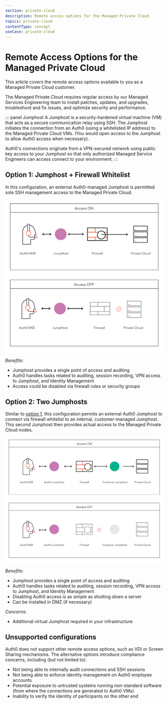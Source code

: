 ```yaml
---
section: private-cloud
description: Remote access options for the Managed Private Cloud
topics: private-cloud
contentType: concept
useCase: private-cloud
---
```

# Remote Access Options for the Managed Private Cloud

This article covers the remote access options available to you as a Managed Private Cloud customer.

The Managed Private Cloud requires regular access by our Managed Services Engineering team to install patches, updates, and upgrades, troubleshoot and fix issues, and optimize security and performance.

::: panel Jumphost
A Jumphost is a security-hardened virtual machine (VM) that acts as a secure communication relay using SSH. The Jumphost initiates the connection from an Auth0 (using a whitelisted IP address) to the Managed Private Cloud VMs. (You would open access to the Jumphost to allow Auth0 access when necessary). 

Auth0's connections originate from a VPN-secured network using public key access to your Jumphost so that only authorized Managed Service Engineers can access connect to your environment.
:::

## Option 1: Jumphost + Firewall Whitelist

In this configuration, an external Auth0-managed Jumphost is permitted sole SSH management access to the Managed Private Cloud.

![](/media/articles/private-cloud/one-jumphost.png)

*Benefits*: 

* Jumphost provides a single point of access and auditing
* Auth0 handles tasks related to auditing, session recording, VPN access to Jumphost, and Identity Management
* Access could be disabled via firewall rules or security groups

## Option 2: Two Jumphosts

Similar to [option 1](#option-1-jumphost--firewall-whitelist), this configuration permits an external Auth0 Jumphost to connect via firewall whitelist to an internal, customer-managed Jumphost. This second Jumphost then provides actual access to the Managed Private Cloud nodes.

![](/media/articles/private-cloud/two-jumphosts.png)

*Benefits*: 

* Jumphost provides a single point of access and auditing
* Auth0 handles tasks related to auditing, session recording, VPN access to Jumphost, and Identity Management
* Disabling Auth0 access is as simple as shutting down a server
* Can be installed in DMZ (if necessary)

*Concerns*: 

* Additional virtual Jumphost required in your infrastructure

## Unsupported configurations

Auth0 does not support other remote access options, such as VDI or Screen Sharing mechanisms. The alternative options introduce compliance concerns, including (but not limited to):

* Not being able to internally audit connections and SSH sessions
* Not being able to enforce identity management on Auth0 employee accounts
* Potential exposure to untrusted systems running non-standard software (from where the connections are generated to Auth0 VMs)
* Inability to verify the identity of participants on the other end
